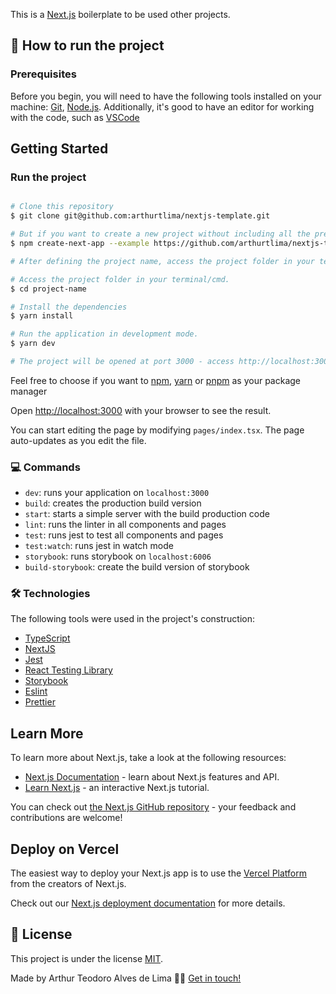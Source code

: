This is a [Next.js](https://nextjs.org/) boilerplate to be used other projects.

## 🚀 How to run the project

### Prerequisites

Before you begin, you will need to have the following tools installed on your machine:
[Git](https://git-scm.com), [Node.js](https://nodejs.org/en/).
Additionally, it's good to have an editor for working with the code, such as [VSCode](https://code.visualstudio.com/)

## Getting Started

### Run the project

```bash

# Clone this repository
$ git clone git@github.com:arthurtlima/nextjs-template.git

# But if you want to create a new project without including all the previous commits, run this command.
$ npm create-next-app --example https://github.com/arthurtlima/nextjs-template

# After defining the project name, access the project folder in your terminal/cmd.

# Access the project folder in your terminal/cmd.
$ cd project-name

# Install the dependencies
$ yarn install

# Run the application in development mode.
$ yarn dev

# The project will be opened at port 3000 - access http://localhost:3000
```

Feel free to choose if you want to [npm](https://www.npmjs.com/), [yarn](https://yarnpkg.com/) or [pnpm](https://pnpm.io/) as your package manager

Open [http://localhost:3000](http://localhost:3000) with your browser to see the result.

You can start editing the page by modifying `pages/index.tsx`. The page auto-updates as you edit the file.

### 💻 Commands

- `dev`: runs your application on `localhost:3000`
- `build`: creates the production build version
- `start`: starts a simple server with the build production code
- `lint`: runs the linter in all components and pages
- `test`: runs jest to test all components and pages
- `test:watch`: runs jest in watch mode
- `storybook`: runs storybook on `localhost:6006`
- `build-storybook`: create the build version of storybook

### 🛠 Technologies

The following tools were used in the project's construction:

- [TypeScript](https://www.typescriptlang.org/)
- [NextJS](https://nextjs.org/)
- [Jest](https://jestjs.io/)
- [React Testing Library](https://testing-library.com/docs/react-testing-library/intro)
- [Storybook](https://storybook.js.org/)
- [Eslint](https://eslint.org/)
- [Prettier](https://prettier.io/)

## Learn More

To learn more about Next.js, take a look at the following resources:

- [Next.js Documentation](https://nextjs.org/docs) - learn about Next.js features and API.
- [Learn Next.js](https://nextjs.org/learn) - an interactive Next.js tutorial.

You can check out [the Next.js GitHub repository](https://github.com/vercel/next.js/) - your feedback and contributions are welcome!

## Deploy on Vercel

The easiest way to deploy your Next.js app is to use the [Vercel Platform](https://vercel.com/new?utm_medium=default-template&filter=next.js&utm_source=create-next-app&utm_campaign=create-next-app-readme) from the creators of Next.js.

Check out our [Next.js deployment documentation](https://nextjs.org/docs/deployment) for more details.

## 📝 License

This project is under the license [MIT](./LICENSE).

Made by Arthur Teodoro Alves de Lima 👋🏽 [Get in touch!](https://www.linkedin.com/in/arthurtlima/)
